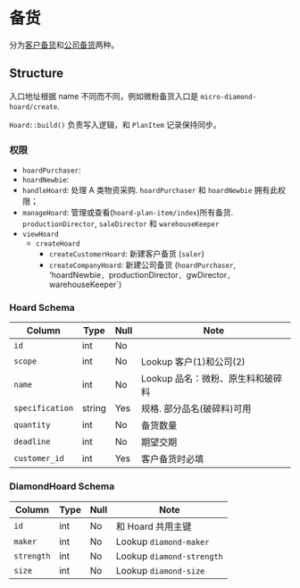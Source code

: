 # 备货

分为[客户备货][customer-hoard]和[公司备货][company-hoard]两种。

Structure
---------------------------------------------------------------------------

入口地址根据 name 不同而不同，例如微粉备货入口是 `micro-diamond-hoard/create`.

`Hoard::build()` 负责写入逻辑，和 `PlanItem` 记录保持同步。

### 权限

- `hoardPurchaser`: 
- `hoardNewbie`: 
- `handleHoard`: 处理 A 类物资采购. `hoardPurchaser` 和 `hoardNewbie` 拥有此权限；
- `manageHoard`: 管理或查看(`hoard-plan-item/index`)所有备货. `productionDirector`, `saleDirector` 和 `warehouseKeeper`
- `viewHoard`
    - `createHoard`
        - `createCustomerHoard`: 新建客户备货 (`saler`)
        - `createCompanyHoard`: 新建公司备货 (`hoardPurchaser`, 'hoardNewbie`, `productionDirector`, `gwDirector`, `warehouseKeeper`)

### Hoard Schema
Column                              | Type      | Null | Note
------------------------------------|-----------|------|-------
`id`                                | int       | No   | 
`scope`                             | int       | No   | Lookup 客户(1)和公司(2)
`name`                              | int       | No   | Lookup 品名：微粉、原生料和破碎料
`specification`                     | string    | Yes  | 规格. 部分品名(破碎料)可用
`quantity`                          | int       | No   | 备货数量
`deadline`                          | int       | No   | 期望交期
`customer_id`                       | int       | Yes  | 客户备货时必填

### DiamondHoard Schema
Column                              | Type      | Null | Note
------------------------------------|-----------|------|-------
`id`                                | int       | No   | 和 Hoard 共用主键
`maker`                             | int       | No   | Lookup `diamond-maker`
`strength`                          | int       | No   | Lookup `diamond-strength`
`size`                              | int       | No   | Lookup `diamond-size`

[customer-hoard]: /customer/hoard.md
[company-hoard]: /purchasing/hoard.md

